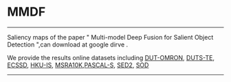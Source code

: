 # MMDF
<hr>

Saliency maps of the paper " Multi-model Deep Fusion for Salient Object Detection ",can download at google dirve .


We provide the results online datasets including  [DUT-OMRON](https://drive.google.com/open?id=1hq6w_LhvMblyYdLFFskLtR77wm4NDFFm), [DUTS-TE](https://drive.google.com/open?id=1LYsFtnCOGiCSL4nyyD9UWw1T0gBo-34F), [ECSSD](https://drive.google.com/open?id=1QHkds8ZMAB_YdJZ8WaOb-mFQnHDa55Un), [HKU-IS](https://drive.google.com/open?id=1qMTwh5lkgGyG2qMcrKlGbUVmC-IMrDMA), [MSRA10K](https://drive.google.com/open?id=1-u1KEfbYWXrJ1Ku1bgW8dZ1i2FnwjGiX),[PASCAL-S](https://drive.google.com/open?id=1jMuhfouo3sFXcDYHZtt8S7iWanUv4ftE), [SED2](https://drive.google.com/open?id=1PwyQvGqaeMKrz91JomZ-0OGQUgOV2XAN), [SOD](https://drive.google.com/open?id=1dwwZ-bxrUAYI0Q7q2Q8SXKP0WFYn25cf)

<hr>



